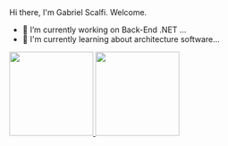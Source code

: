 
 ## 
   Hi there, I'm Gabriel Scalfi. Welcome.
  - 🔭 I’m currently working on Back-End .NET ...
  - 🌱 I'm currently learning about architecture software...

  <div>
    <a href="https://github.com/scalfi">
    <img height="150em" src="https://github-readme-stats.vercel.app/api?username=scalfi&show_icons=true&theme=dark&include_all_commits=true&count_private=true"/>
    <img height="150em" src="https://github-readme-stats.vercel.app/api/top-langs/?username=scalfi&layout=compact&langs_count=7&theme=dark"/>
  </div>

  
 ##


